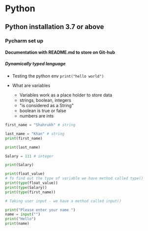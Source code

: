 # Python 
## Python installation 3.7 or above
### Pycharm set up
#### Documentation with README.md to store on Git-hub
##### Dynamically typed language


- Testing the python env `print("hello world")`

- What are variables
    - Variables work as a place holder to store data
    - strings, boolean, integers 
    - "is considered as a String"
    - boolean is true or false
    - numbers are ints


```python
first_name = "Shahrukh" # string

last_name = "Khan" # string
print(first_name)

print(last_name)

Salary = 111 # integer 

print(Salary)

```

```python
print(float_value)
# To find out the type of variable we have method called type()
print(type(float_value))
print(type(Salary))
print(type(first_name))

# Taking user input - we have a method called input()

print("Please enter your name ")
name = input("")
print("Hello")
print(name)

```
